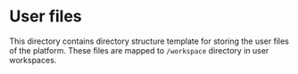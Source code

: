 # User files

This directory contains directory structure template for
storing the user files of the platform. These files are
mapped to `/workspace` directory in user workspaces.
